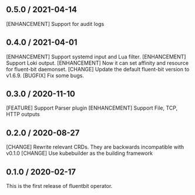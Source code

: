 ## 0.5.0 / 2021-04-14

[ENHANCEMENT] Support for audit logs

## 0.4.0 / 2021-04-01

[ENHANCEMENT]  Support systemd input and Lua filter.
[ENHANCEMENT]  Support Loki output.
[ENHANCEMENT] Now it can set affinity and resource for fluent-bit daemonset.
[CHANGE] Update the default fluent-bit version to v1.6.9.
[BUGFIX] Fix some bugs.

## 0.3.0 / 2020-11-10

[FEATURE] Support Parser plugin
[ENHANCEMENT] Support File, TCP, HTTP outputs

## 0.2.0 / 2020-08-27

[CHANGE] Rewrite relevant CRDs. They are backwards incompatible with v0.1.0
[CHANGE] Use kubebuilder as the building framework

## 0.1.0 / 2020-02-17

This is the first release of fluentbit operator.
